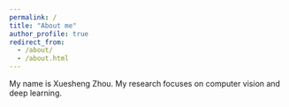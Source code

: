 ```yaml
---
permalink: /
title: "About me"
author_profile: true
redirect_from: 
  - /about/
  - /about.html
---
```

My name is Xuesheng Zhou. My research focuses on computer vision and deep learning.
